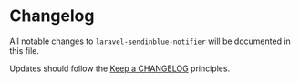# Changelog

All notable changes to `laravel-sendinblue-notifier` will be documented in this file.

Updates should follow the [Keep a CHANGELOG](http://keepachangelog.com/) principles.